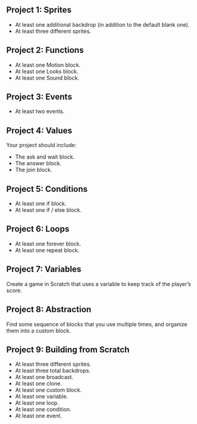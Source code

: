 ## Project 1: Sprites
- At least one additional backdrop (in addition to the default blank one).
- At least three different sprites.

## Project 2: Functions
- At least one Motion block.
- At least one Looks block.
- At least one Sound block.

## Project 3: Events
- At least two events.

## Project 4: Values
Your project should include:

- The ask and wait block.
- The answer block.
- The join block.

## Project 5: Conditions
- At least one if block.
- At least one if / else block.

## Project 6: Loops
- At least one forever block.
- At least one repeat block.

## Project 7: Variables
Create a game in Scratch that uses a variable to keep track of the player’s score.

## Project 8: Abstraction
Find some sequence of blocks that you use multiple times, and organize them into a custom block.

## Project 9: Building from Scratch
- At least three different sprites.
- At least three total backdrops.
- At least one broadcast.
- At least one clone.
- At least one custom block.
- At least one variable.
- At least one loop.
- At least one condition.
- At least one event.